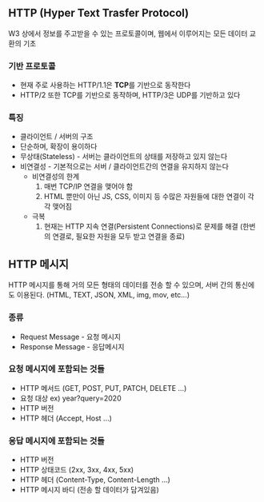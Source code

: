 ## HTTP (Hyper Text Trasfer Protocol)

W3 상에서 정보를 주고받을 수 있는 프로토콜이며, 웹에서 이루어지는 모든 데이터 교환의 기초

### 기반 프로토콜

- 현재 주로 사용하는 HTTP/1.1은 **TCP**를 기반으로 동작한다
- HTTP/2 또한 TCP를 기반으로 동작하며, HTTP/3은 UDP를 기반하고 있다

### 특징

- 클라이언트 / 서버의 구조
- 단순하며, 확장이 용이하다
- 무상태(Stateless) - 서버는 클라이언트의 상태를 저장하고 있지 않는다
- 비연결성 - 기본적으로는 서버 / 클라이언트간의 연결을 유지하지 않는다
    - 비연결성의 한계
        1. 매번 TCP/IP 연결을 맺어야 함
        2. HTML 뿐만이 아닌 JS, CSS, 이미지 등 수많은 자원들에 대한 연결이 각각 맺어짐
    - 극복
        1. 현재는 HTTP 지속 연결(Persistent Connections)로 문제를 해결
        (한번의 연결로, 필요한 자원을 모두 받고 연결을 종료)

## HTTP 메시지

HTTP 메시지를 통해 거의 모든 형태의 데이터를 전송 할 수 있으며, 서버 간의 통신에도 이용된다.
(HTML, TEXT, JSON, XML, img, mov, etc...)

### 종류

- Request Message - 요청 메시지
- Response Message - 응답메시지

### 요청 메시지에 포함되는 것들

- HTTP 메서드 (GET, POST, PUT, PATCH, DELETE ...)
- 요청 대상
ex) year?query=2020
- HTTP 버전
- HTTP 헤더 (Accept, Host ...)

### 응답 메시지에 포함되는 것들

- HTTP 버전
- HTTP 상태코드 (2xx, 3xx, 4xx, 5xx)
- HTTP 헤더 (Content-Type, Content-Length ...)
- HTTP 메시지 바디 (전송 할 데이터가 담겨있음)